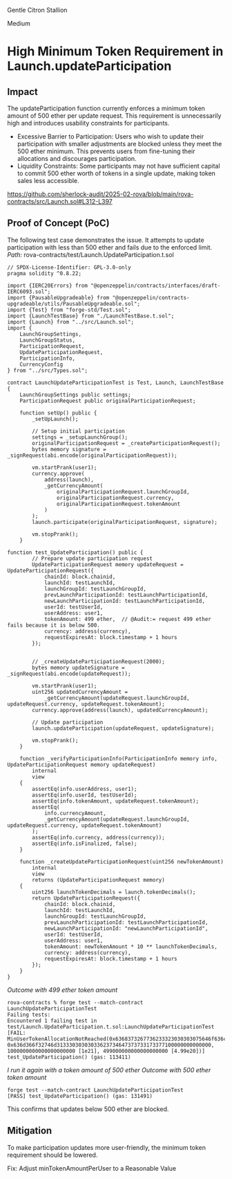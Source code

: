 Gentle Citron Stallion

Medium

# High Minimum Token Requirement in Launch.updateParticipation

## Impact

The updateParticipation function currently enforces a minimum token amount of 500 ether per update request. This requirement is unnecessarily high and introduces usability constraints for participants.
- Excessive Barrier to Participation: Users who wish to update their participation with smaller adjustments are blocked unless they meet the 500 ether minimum. This prevents users from fine-tuning their allocations and discourages participation.
- Liquidity Constraints: Some participants may not have sufficient capital to commit 500 ether worth of tokens in a single update, making token sales less accessible.

https://github.com/sherlock-audit/2025-02-rova/blob/main/rova-contracts/src/Launch.sol#L312-L397

## Proof of Concept (PoC)

The following test case demonstrates the issue. It attempts to update participation with less than 500 ether and fails due to the enforced limit.
*Path:* rova-contracts/test/Launch.UpdateParticipation.t.sol
```solidity
// SPDX-License-Identifier: GPL-3.0-only
pragma solidity ^0.8.22;

import {IERC20Errors} from "@openzeppelin/contracts/interfaces/draft-IERC6093.sol";
import {PausableUpgradeable} from "@openzeppelin/contracts-upgradeable/utils/PausableUpgradeable.sol";
import {Test} from "forge-std/Test.sol";
import {LaunchTestBase} from "./LaunchTestBase.t.sol";
import {Launch} from "../src/Launch.sol";
import {
    LaunchGroupSettings,
    LaunchGroupStatus,
    ParticipationRequest,
    UpdateParticipationRequest,
    ParticipationInfo,
    CurrencyConfig
} from "../src/Types.sol";

contract LaunchUpdateParticipationTest is Test, Launch, LaunchTestBase {
    LaunchGroupSettings public settings;
    ParticipationRequest public originalParticipationRequest;

    function setUp() public {
        _setUpLaunch();

        // Setup initial participation
        settings = _setupLaunchGroup();
        originalParticipationRequest = _createParticipationRequest();
        bytes memory signature = _signRequest(abi.encode(originalParticipationRequest));

        vm.startPrank(user1);
        currency.approve(
            address(launch),
            _getCurrencyAmount(
                originalParticipationRequest.launchGroupId,
                originalParticipationRequest.currency,
                originalParticipationRequest.tokenAmount
            )
        );
        launch.participate(originalParticipationRequest, signature);

        vm.stopPrank();
    }

function test_UpdateParticipation() public {
        // Prepare update participation request
        UpdateParticipationRequest memory updateRequest = UpdateParticipationRequest({
            chainId: block.chainid,
            launchId: testLaunchId,
            launchGroupId: testLaunchGroupId,
            prevLaunchParticipationId: testLaunchParticipationId,
            newLaunchParticipationId: testLaunchParticipationId,
            userId: testUserId,
            userAddress: user1,
            tokenAmount: 499 ether,  // @Audit:= request 499 ether fails because it is below 500.
            currency: address(currency),
            requestExpiresAt: block.timestamp + 1 hours
        });
        
        
        // _createUpdateParticipationRequest(2000);
        bytes memory updateSignature = _signRequest(abi.encode(updateRequest));

        vm.startPrank(user1);
        uint256 updatedCurrencyAmount =
            _getCurrencyAmount(updateRequest.launchGroupId, updateRequest.currency, updateRequest.tokenAmount);
        currency.approve(address(launch), updatedCurrencyAmount);

        // Update participation
        launch.updateParticipation(updateRequest, updateSignature);

        vm.stopPrank();
    }

    function _verifyParticipationInfo(ParticipationInfo memory info, UpdateParticipationRequest memory updateRequest)
        internal
        view
    {
        assertEq(info.userAddress, user1);
        assertEq(info.userId, testUserId);
        assertEq(info.tokenAmount, updateRequest.tokenAmount);
        assertEq(
            info.currencyAmount,
            _getCurrencyAmount(updateRequest.launchGroupId, updateRequest.currency, updateRequest.tokenAmount)
        );
        assertEq(info.currency, address(currency));
        assertEq(info.isFinalized, false);
    }

    function _createUpdateParticipationRequest(uint256 newTokenAmount)
        internal
        view
        returns (UpdateParticipationRequest memory)
    {
        uint256 launchTokenDecimals = launch.tokenDecimals();
        return UpdateParticipationRequest({
            chainId: block.chainid,
            launchId: testLaunchId,
            launchGroupId: testLaunchGroupId,
            prevLaunchParticipationId: testLaunchParticipationId,
            newLaunchParticipationId: "newLaunchParticipationId",
            userId: testUserId,
            userAddress: user1,
            tokenAmount: newTokenAmount * 10 ** launchTokenDecimals,
            currency: address(currency),
            requestExpiresAt: block.timestamp + 1 hours
        });
    }
}
```

*Outcome with 499 ether token amount*
```log
rova-contracts % forge test --match-contract LaunchUpdateParticipationTest
Failing tests:
Encountered 1 failing test in test/Launch.UpdateParticipation.t.sol:LaunchUpdateParticipationTest
[FAIL: MinUserTokenAllocationNotReached(0x6368373267736233323030303075646f636c333633656f667900000000000000, 0x636d366f32746d31333030303033623734647373733173377100000000000000, 1000000000000000000000 [1e21], 499000000000000000000 [4.99e20])] test_UpdateParticipation() (gas: 113411)
```
*I run it again with a token amount of 500 ether*
*Outcome with 500 ether token amount*
```log
forge test --match-contract LaunchUpdateParticipationTest
[PASS] test_UpdateParticipation() (gas: 131491)
```
This confirms that updates below 500 ether are blocked.

## Mitigation

To make participation updates more user-friendly, the minimum token requirement should be lowered.

Fix: Adjust minTokenAmountPerUser to a Reasonable Value